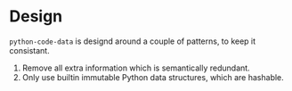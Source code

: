 # Design

`python-code-data` is designd around a couple of patterns, to keep it consistant.

1. Remove all extra information which is semantically redundant.
2. Only use builtin immutable Python data structures, which are hashable.
